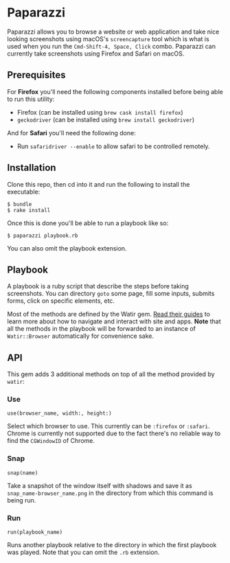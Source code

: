 # Paparazzi

Paparazzi allows you to browse a website or web application and take nice looking screenshots using macOS's `screencapture` tool which is what is used when you run the `Cmd-Shift-4, Space, Click` combo. Paparazzi can currently take
screenshots using Firefox and Safari on macOS.

## Prerequisites

For **Firefox** you'll need the following components installed before being able to run this utility:

- Firefox (can be installed using `brew cask install firefox`)
- `geckodriver` (can be installed using `brew install geckodriver`)

And for **Safari** you'll need the following done:

- Run `safaridriver --enable` to allow safari to be controlled remotely.

## Installation

Clone this repo, then cd into it and run the following to install the executable:

```
$ bundle
$ rake install
```

Once this is done you'll be able to run a playbook like so:

```
$ paparazzi playbook.rb
```

You can also omit the playbook extension.

## Playbook

A playbook is a ruby script that describe the steps before taking screenshots. You can directory `goto` some page, fill some inputs, submits forms, click on specific elements, etc.

Most of the methods are defined by the Watir gem. [Read their guides](http://watir.com/guides/) to learn more about how to navigate and interact with site and apps. **Note** that all the methods in the playbook will be forwarded to an instance of `Watir::Browser` automatically for convenience sake.

## API

This gem adds 3 additional methods on top of all the method provided by `watir`:

### Use

`use(browser_name, width:, height:)`

Select which browser to use. This currently can be `:firefox` or `:safari`. Chrome is currently not supported due to the fact there's no reliable way to find the `CGWindowID` of Chrome.

### Snap

`snap(name)`

Take a snapshot of the window itself with shadows and save it as `snap_name-browser_name.png` in the directory from which this command is being run.

### Run

`run(playbook_name)`

Runs another playbook relative to the directory in which the first playbook was played. Note that you can omit the `.rb` extension.
